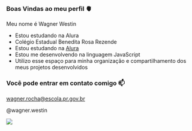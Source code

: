 ### Boas Vindas ao meu perfil 🫀

Meu nome é Wagner Westin

- Estou estudando na Alura
- Colégio Estadual Benedita Rosa Rezende
- Estou estudando na [Alura](https://www.alura.com.br)
- Estou me desenvolvendo na linguagem JavaScript
- Utilizo esse espaço para minha organização e compartilhamento dos meus projetos desenvolvidos

### Você pode entrar em contato comigo 📫
wagner.rocha@escola.pr.gov.br 

@wagner.westin

![](https://media.tenor.com/d3rsUqgxeEMAAAAM/magical-magic.gif)

